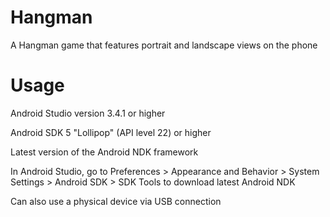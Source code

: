 # Hangman

A Hangman game that features portrait and landscape views on the phone

# Usage

Android Studio version 3.4.1 or higher

Android SDK 5 "Lollipop" (API level 22) or higher

Latest version of the Android NDK framework

In Android Studio, go to Preferences > Appearance and Behavior > System Settings > Android SDK > SDK Tools to download latest Android NDK

Can also use a physical device via USB connection
